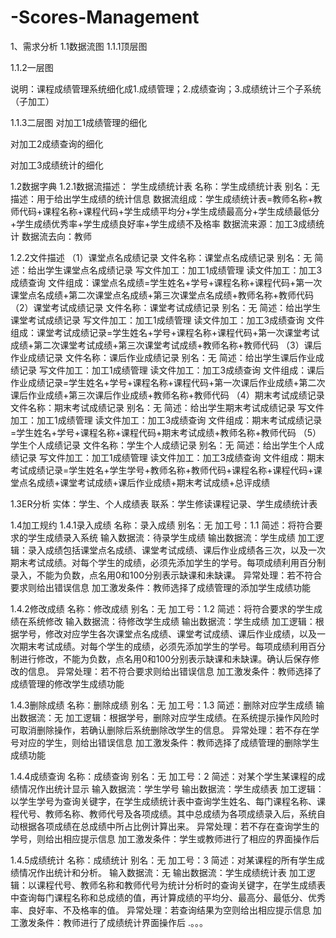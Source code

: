 # -Scores-Management
1、需求分析
1.1数据流图
1.1.1顶层图


1.1.2一层图

说明：课程成绩管理系统细化成1.成绩管理；2.成绩查询；3.成绩统计三个子系统（子加工）


1.1.3二层图
对加工1成绩管理的细化

对加工2成绩查询的细化

对加工3成绩统计的细化



1.2数据字典
1.2.1数据流描述：
学生成绩统计表
名称：学生成绩统计表
别名：无
描述：用于给出学生成绩的统计信息
数据流组成：学生成绩统计表=教师名称+教师代码+课程名称+课程代码+学生成绩平均分+学生成绩最高分+学生成绩最低分+学生成绩优秀率+学生成绩良好率+学生成绩不及格率
数据流来源：加工3成绩统计
数据流去向：教师

1.2.2文件描述
（1）课堂点名成绩记录
文件名称：课堂点名成绩记录
别名：无
简述：给出学生课堂点名成绩记录
写文件加工：加工1成绩管理
读文件加工：加工3成绩查询
文件组成：课堂点名成绩=学生姓名+学号+课程名称+课程代码+第一次课堂点名成绩+第二次课堂点名成绩+第三次课堂点名成绩+教师名称+教师代码
（2）课堂考试成绩记录
文件名称：课堂考试成绩记录
别名：无
简述：给出学生课堂考试成绩记录
写文件加工：加工1成绩管理
读文件加工：加工3成绩查询
文件组成：课堂考试成绩记录=学生姓名+学号+课程名称+课程代码+第一次课堂考试成绩+第二次课堂考试成绩+第三次课堂考试成绩+教师名称+教师代码
（3）课后作业成绩记录
文件名称：课后作业成绩记录
别名：无
简述：给出学生课后作业成绩记录
写文件加工：加工1成绩管理
读文件加工：加工3成绩查询
文件组成：课后作业成绩记录=学生姓名+学号+课程名称+课程代码+第一次课后作业成绩+第二次课后作业成绩+第三次课后作业成绩+教师名称+教师代码
（4）期末考试成绩记录
文件名称：期末考试成绩记录
别名：无
简述：给出学生期末考试成绩记录
写文件加工：加工1成绩管理
读文件加工：加工3成绩查询
文件组成：期末考试成绩记录=学生姓名+学号+课程名称+课程代码+期末考试成绩+教师名称+教师代码
（5）学生个人成绩记录
文件名称：学生个人成绩记录
别名：无
简述：给出学生个人成绩记录
写文件加工：加工1成绩管理
读文件加工：加工3成绩查询
文件组成：期末考试成绩记录=学生姓名+学生学号+教师名称+教师代码+课程名称+课程代码+课堂点名成绩+课堂考试成绩+课后作业成绩+期末考试成绩+总评成绩




1.3ER分析
实体：学生、个人成绩表
联系：学生修读课程记录、学生成绩统计表


1.4加工规约
1.4.1录入成绩
名称：录入成绩
别名：无
加工号：1.1
简述：将符合要求的学生成绩录入系统
输入数据流：待录学生成绩
输出数据流：学生成绩
加工逻辑：录入成绩包括课堂点名成绩、课堂考试成绩、课后作业成绩各三次，以及一次期末考试成绩。对每个学生的成绩，必须先添加学生的学号。每项成绩利用百分制录入，不能为负数，点名用0和100分别表示缺课和未缺课。
异常处理：若不符合要求则给出错误信息
加工激发条件：教师选择了成绩管理的添加学生成绩功能

1.4.2修改成绩
名称：修改成绩
别名：无
加工号：1.2
简述：将符合要求的学生成绩在系统修改
输入数据流：待修改学生成绩
输出数据流：学生成绩
加工逻辑：根据学号，修改对应学生各次课堂点名成绩、课堂考试成绩、课后作业成绩，以及一次期末考试成绩。对每个学生的成绩，必须先添加学生的学号。每项成绩利用百分制进行修改，不能为负数，点名用0和100分别表示缺课和未缺课。确认后保存修改的信息。
异常处理：若不符合要求则给出错误信息
加工激发条件：教师选择了成绩管理的修改学生成绩功能


1.4.3删除成绩
名称：删除成绩
别名：无
加工号：1.3
简述：删除对应学生成绩
输出数据流：无
加工逻辑：根据学号，删除对应学生成绩。在系统提示操作风险时可取消删除操作，若确认删除后系统删除改学生的信息。
异常处理：若不存在学号对应的学生，则给出错误信息
加工激发条件：教师选择了成绩管理的删除学生成绩功能

1.4.4成绩查询
名称：成绩查询
别名：无
加工号：2
简述：对某个学生某课程的成绩情况作出统计显示
输入数据流：学生学号
输出数据流：学生成绩表
加工逻辑：以学生学号为查询关键字，在学生成绩统计表中查询学生姓名、每门课程名称、课程代号、教师名称、教师代号及各项成绩。其中总成绩为各项成绩录入后，系统自动根据各项成绩在总成绩中所占比例计算出来。
异常处理：若不存在查询学生的学号，则给出相应提示信息 
加工激发条件：学生或教师进行了相应的界面操作后

1.4.5成绩统计
名称：成绩统计
别名：无
加工号：3
简述：对某课程的所有学生成绩情况作出统计和分析。
输入数据流：无
输出数据流：学生成绩统计表
加工逻辑：以课程代号、教师名称和教师代号为统计分析时的查询关键字，在学生成绩表中查询每门课程名称和总成绩的值，再计算成绩的平均分、最高分、最低分、优秀率、良好率、不及格率的值。
异常处理：若查询结果为空则给出相应提示信息 
加工激发条件：教师进行了成绩统计界面操作后
.。。。
